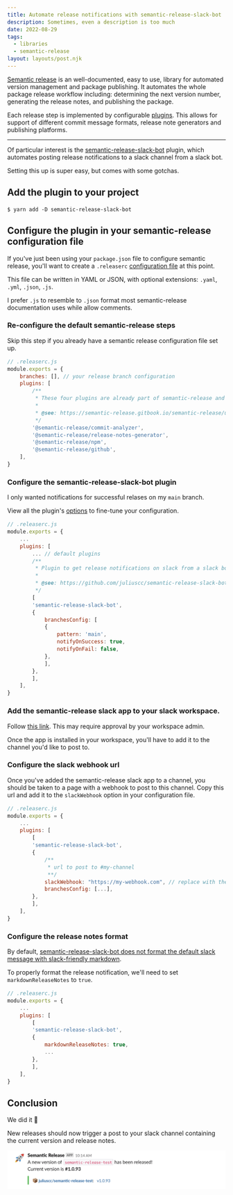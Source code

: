 ```yaml
---
title: Automate release notifications with semantic-release-slack-bot
description: Sometimes, even a description is too much
date: 2022-08-29
tags:
  - libraries
  - semantic-release
layout: layouts/post.njk
---
```


[Semantic release](https://github.com/semantic-release/semantic-release) is an well-documented, easy to use, library for automated version management and package publishing. It automates the whole package release workflow including: determining the next version number, generating the release notes, and publishing the package.

Each release step is implemented by configurable [plugins](https://github.com/semantic-release/semantic-release/blob/master/docs/usage/plugins.md). This allows for support of different commit message formats, release note generators and publishing platforms.

---

Of particular interest is the [semantic-release-slack-bot](https://github.com/juliuscc/semantic-release-slack-bot) plugin, which automates posting release notifications to a slack channel from a slack bot.

Setting this up is super easy, but comes with some gotchas.


## Add the plugin to your project

```
$ yarn add -D semantic-release-slack-bot
```

## Configure the plugin in your semantic-release configuration file

If you've just been using your `package.json` file to configure semantic release, you'll want to create a `.releaserc` [configuration file](https://github.com/semantic-release/semantic-release/blob/master/docs/usage/configuration.md#configuration) at this point.

This file can be written in YAML or JSON, with optional extensions: `.yaml`, `.yml`, `.json`, `.js`.

I prefer `.js` to resemble to `.json` format most semantic-release documentation uses while allow comments.

### Re-configure the default semantic-release steps

Skip this step if you already have a semantic release configuration file set up.

```js
// .releaserc.js
module.exports = {
    branches: [], // your release branch configuration
    plugins: [
        /**
         * These four plugins are already part of semantic-release and are listed in order of execution. They do not have to be installed separately:
         *
         * @see: https://semantic-release.gitbook.io/semantic-release/usage/plugins#default-plugins
         */
        '@semantic-release/commit-analyzer',
        '@semantic-release/release-notes-generator',
        '@semantic-release/npm',
        '@semantic-release/github',
    ],
}
```

### Configure the semantic-release-slack-bot plugin

I only wanted notifications for successful relases on my `main` branch.

View all the plugin's [options](https://github.com/juliuscc/semantic-release-slack-bot#options) to fine-tune your configuration.

```js
// .releaserc.js
module.exports = {
    ...
    plugins: [
        ... // default plugins
        /**
         * Plugin to get release notifications on slack from a slack bot
         *
         * @see: https://github.com/juliuscc/semantic-release-slack-bot
         */
        [
        'semantic-release-slack-bot',
        {
            branchesConfig: [
            {
                pattern: 'main',
                notifyOnSuccess: true,
                notifyOnFail: false,
            },
            ],
        },
        ],
    ],
}
```


### Add the semantic-release slack app to your slack workspace.

Follow [this link](https://slack.com/oauth/authorize?client_id=605439709265.611687593109&scope=incoming-webhook). This may require approval by your workspace admin.

Once the app is installed in your workspace, you'll have to add it to the channel you'd like to post to.

### Configure the slack webhook url

Once you've added the semantic-release slack app to a channel, you should be taken to a page with a webhook to post to this channel. Copy this url and add it to the `slackWebhook` option in your configuration file.

```js
// .releaserc.js
module.exports = {
    ...
    plugins: [
        [
        'semantic-release-slack-bot',
        {
            /**
             * url to post to #my-channel
             **/
            slackWebhook: "https://my-webhook.com", // replace with the copied url
            branchesConfig: [...],
        },
        ],
    ],
}
```

### Configure the release notes format

By default, [semantic-release-slack-bot does not format the default slack message with slack-friendly markdown](https://github.com/juliuscc/semantic-release-slack-bot/issues/44).

To properly format the release notification, we'll need to set `markdownReleaseNotes` to `true`.

```js
// .releaserc.js
module.exports = {
    ...
    plugins: [
        [
        'semantic-release-slack-bot',
        {
            markdownReleaseNotes: true,
            ...
        },
        ],
    ],
}
```

## Conclusion

We did it 🎉

New releases should now trigger a post to your slack channel containing the current version and release notes.

![](/static/images/semantic-release-slackbot/screenshot-success.png)
